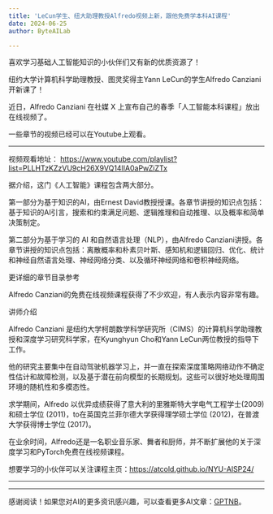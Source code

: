 ```yaml
---
title: 'LeCun学生、纽大助理教授Alfredo视频上新，跟他免费学本科AI课程'
date: 2024-06-25
author: ByteAILab

---
```


喜欢学习基础人工智能知识的小伙伴们又有新的优质资源了！

纽约大学计算机科学助理教授、图灵奖得主Yann LeCun的学生Alfredo Canziani开新课了！

近日，Alfredo Canziani 在社媒 X 上宣布自己的春季「人工智能本科课程」放出在线视频了。

一些章节的视频已经可以在Youtube上观看。

---


视频观看地址：
https://www.youtube.com/playlist?list=PLLHTzKZzVU9cH26X9VQ14lIA0aPwZiZTx

据介绍，这门《人工智能》课程包含两大部分。

第一部分为基于知识的AI，由Ernest David教授授课。各章节讲授的知识点包括：基于知识的AI引言，搜索和约束满足问题、逻辑推理和自动推理、以及概率和简单决策制定。

第二部分为基于学习的 AI 和自然语言处理（NLP），由Alfredo Canziani讲授。各章节讲授的知识点包括：离散概率和朴素贝叶斯、感知机和逻辑回归、优化、统计和神经自然语言处理、神经网络分类、以及循环神经网络和卷积神经网络。

更详细的章节目录参考

Alfredo Canziani的免费在线视频课程获得了不少欢迎，有人表示内容非常有趣。

讲师介绍

Alfredo Canziani 是纽约大学柯朗数学科学研究所（CIMS）的计算机科学助理教授和深度学习研究科学家，在Kyunghyun Cho和Yann LeCun两位教授的指导下工作。

他的研究主要集中在自动驾驶机器学习上，并一直在探索深度策略网络动作不确定性估计和故障检测，以及基于潜在前向模型的长期规划。这些可以很好地处理周围环境的随机性和多模态性。

求学期间，Alfredo 以优异成绩获得了意大利的里雅斯特大学电气工程学士(2009) 和硕士学位 (2011)，to在英国克兰菲尔德大学获得理学硕士学位 (2012)，在普渡大学获得博士学位 (2017)。

在业余时间，Alfredo还是一名职业音乐家、舞者和厨师，并不断扩展他的关于深度学习和PyTorch免费在线视频课程。

想要学习的小伙伴可以关注课程主页：https://atcold.github.io/NYU-AISP24/

---
---
感谢阅读！如果您对AI的更多资讯感兴趣，可以查看更多AI文章：[GPTNB](https://gptnb.com)。